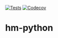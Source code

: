 [![Tests](https://github.com/carlpayne/hm-python/workflows/Tests/badge.svg)](https://github.com/carlpayne/hm-python/actions?workflow=Tests)
[![Codecov](https://codecov.io/gh/carlpayne/hm-python/branch/master/graph/badge.svg)](https://codecov.io/gh/carlpayne/hm-python)
# hm-python

